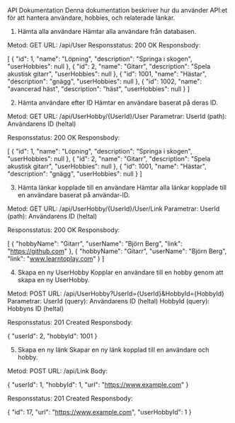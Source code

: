 API Dokumentation
Denna dokumentation beskriver hur du använder API:et för att hantera användare, hobbies, och relaterade länkar.
1. Hämta alla användare
Hämtar alla användare från databasen.

Metod: GET
URL: /api/User
Responsstatus: 200 OK
Responsbody:

[
  {
    "id": 1,
    "name": "Löpning",
    "description": "Springa i skogen",
    "userHobbies": null
  },
  {
    "id": 2,
    "name": "Gitarr",
    "description": "Spela akustisk gitarr",
    "userHobbies": null
  },
  {
    "id": 1001,
    "name": "Hästar",
    "description": "gnägg",
    "userHobbies": null
  },
  {
    "id": 1002,
    "name": "avancerad häst",
    "description": "häst",
    "userHobbies": null
  }
]

2. Hämta användare efter ID
Hämtar en användare baserat på deras ID.

Metod: GET
URL: /api/UserHobby/{UserId}/User
Parametrar:
UserId (path): Användarens ID (heltal)


Responsstatus: 200 OK
Responsbody:

[
  {
    "id": 1,
    "name": "Löpning",
    "description": "Springa i skogen",
    "userHobbies": null
  },
  {
    "id": 2,
    "name": "Gitarr",
    "description": "Spela akustisk gitarr",
    "userHobbies": null
  },
  {
    "id": 1001,
    "name": "Hästar",
    "description": "gnägg",
    "userHobbies": null
  }
]

3. Hämta länkar kopplade till en användare
Hämtar alla länkar kopplade till en användare baserat på användar-ID.

Metod: GET
URL: /api/UserHobby/{UserId}/User/Link
Parametrar:
UserId (path): Användarens ID (heltal)


Responsstatus: 200 OK
Responsbody:

[
  {
    "hobbyName": "Gitarr",
    "userName": "Björn Berg",
    "link": "https://github.com"
  },
  {
    "hobbyName": "Gitarr",
    "userName": "Björn Berg",
    "link": "www.learntoplay.com"
  }
]

4. Skapa en ny UserHobby
Kopplar en användare till en hobby genom att skapa en ny UserHobby.

Metod: POST
URL: /api/UserHobby?UserId={UserId}&HobbyId={HobbyId}
Parametrar:
UserId (query): Användarens ID (heltal)
HobbyId (query): Hobbyns ID (heltal)


Responsstatus: 201 Created
Responsbody:

{
  "userId": 2,
  "hobbyId": 1001
}

5. Skapa en ny länk
Skapar en ny länk kopplad till en användare och hobby.

Metod: POST
URL: /api/Link
Body:

{
  "userId": 1,
  "hobbyId": 1,
  "url": "https://www.example.com"
}


Responsstatus: 201 Created
Responsbody:

{
  "id": 17,
  "url": "https://www.example.com",
  "userHobbyId": 1
}

